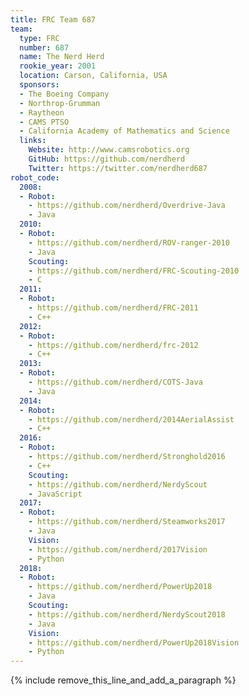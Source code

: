 ```yaml
---
title: FRC Team 687
team:
  type: FRC
  number: 687
  name: The Nerd Herd
  rookie_year: 2001
  location: Carson, California, USA
  sponsors:
  - The Boeing Company
  - Northrop-Grumman
  - Raytheon
  - CAMS PTSO
  - California Academy of Mathematics and Science
  links:
    Website: http://www.camsrobotics.org
    GitHub: https://github.com/nerdherd
    Twitter: https://twitter.com/nerdherd687
robot_code:
  2008:
  - Robot:
    - https://github.com/nerdherd/Overdrive-Java
    - Java
  2010:
  - Robot:
    - https://github.com/nerdherd/ROV-ranger-2010
    - Java
    Scouting:
    - https://github.com/nerdherd/FRC-Scouting-2010
    - C
  2011:
  - Robot:
    - https://github.com/nerdherd/FRC-2011
    - C++
  2012:
  - Robot:
    - https://github.com/nerdherd/frc-2012
    - C++
  2013:
  - Robot:
    - https://github.com/nerdherd/COTS-Java
    - Java
  2014:
  - Robot:
    - https://github.com/nerdherd/2014AerialAssist
    - C++
  2016:
  - Robot:
    - https://github.com/nerdherd/Stronghold2016
    - C++
    Scouting:
    - https://github.com/nerdherd/NerdyScout
    - JavaScript
  2017:
  - Robot:
    - https://github.com/nerdherd/Steamworks2017
    - Java
    Vision:
    - https://github.com/nerdherd/2017Vision
    - Python
  2018:
  - Robot:
    - https://github.com/nerdherd/PowerUp2018
    - Java
    Scouting:
    - https://github.com/nerdherd/NerdyScout2018
    - Java
    Vision:
    - https://github.com/nerdherd/PowerUp2018Vision
    - Python
---
```


{% include remove_this_line_and_add_a_paragraph %}